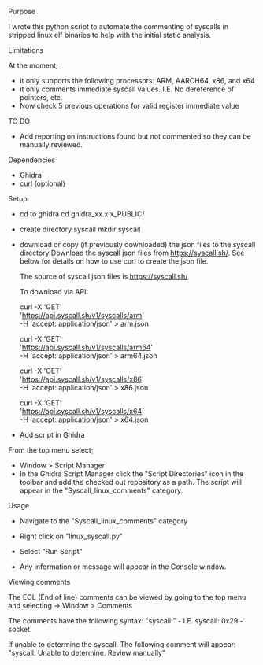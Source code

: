 Purpose

I wrote this python script to automate the commenting of syscalls in stripped linux elf binaries to help with the
initial static analysis.

Limitations

At the moment;
- it only supports the following processors: ARM, AARCH64, x86, and x64
- it only comments immediate syscall values.  I.E.  No dereference of pointers, etc.
- Now check 5 previous operations for valid register immediate value

TO DO

- Add reporting on instructions found but not commented so they can be manually reviewed.

Dependencies

- Ghidra
- curl (optional)

Setup

- cd to ghidra
	cd ghidra_xx.x.x_PUBLIC/
- create directory syscall
	mkdir syscall
- download or copy (if previously downloaded) the json files to the syscall directory
	Download the syscall json files from https://syscall.sh/.  See below for details
	on how to use curl to create the json file.

	The source of syscall json files is  https://syscall.sh/

	To download via API:

	curl -X 'GET' \
	'https://api.syscall.sh/v1/syscalls/arm' \
	-H 'accept: application/json' > arm.json

	curl -X 'GET' \
	'https://api.syscall.sh/v1/syscalls/arm64' \
	-H 'accept: application/json' > arm64.json

	curl -X 'GET' \
	'https://api.syscall.sh/v1/syscalls/x86' \
	-H 'accept: application/json' > x86.json

	curl -X 'GET' \
	'https://api.syscall.sh/v1/syscalls/x64' \
	-H 'accept: application/json' > x64.json


- Add script in Ghidra

From the top menu select;
- Window > Script Manager
- In the Ghidra Script Manager click the "Script Directories" icon in the toolbar and add the checked out repository as a path.
  The script will appear in the "Syscall_linux_comments" category.

Usage

- Navigate to the "Syscall_linux_comments" category
- Right click on "linux_syscall.py"
- Select "Run Script"

- Any information or message will appear in the Console window.

Viewing comments

The EOL (End of line) comments can be viewed by going to the top menu
and selecting ->  Window > Comments

The comments have the following syntax: "syscall:" <operand> - <syscall name>
I.E.  syscall: 0x29 - socket

If unable to determine the syscall.  The following comment will appear:
"syscall: Unable to determine. Review manually"





